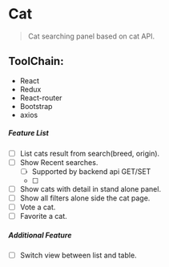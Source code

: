 # Cat

> Cat searching panel based on cat API.

## ToolChain:
+ React
+ Redux
+ React-router
+ Bootstrap
+ axios

##### Feature List
+ [ ] List cats result from search(breed, origin).
+ [ ] Show Recent searches.
    + [ ] Supported by backend api GET/SET
    + [ ]
+ [ ] Show cats with detail in stand alone panel.
+ [ ] Show all filters alone side the cat page.
+ [ ] Vote a cat.
+ [ ] Favorite a cat.

##### Additional Feature
+ [ ] Switch view between list and table.

